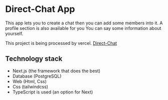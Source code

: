 # Direct-Chat App

This app lets you to create a chat
then you can add some members into it.
A profile section is also available for you
You can say some information about yourself.

This project is being processed by vercel.
[Direct-Chat](https://direct-chat.vercel.app/)


## Technology stack
* Next.js (the framework that does the best)
* Database (PostgreSQL)
* Web (Html, Css)
* Css (tailwindcss)
* TypeScript is used (an option for Next)
